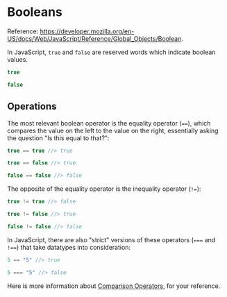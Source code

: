 
# Booleans

Reference: https://developer.mozilla.org/en-US/docs/Web/JavaScript/Reference/Global_Objects/Boolean.

In JavaScript, `true` and `false` are reserved words which indicate boolean values.

```` js
true

false
````

## Operations

The most relevant boolean operator is the equality operator (`==`), which compares the value on the left to the value on the right, essentially asking the question "Is this equal to that?":

```` js
true == true //> true

true == false //> true

false == false //> false
````

The opposite of the equality operator is the inequality operator (`!=`):

```` js
true != true //> false

true != false //> true

false != false //> false
````

In JavaScript, there are also "strict" versions of these operators (`===` and `!==`) that take datatypes into consideration:

```js
5 == "5" //> true

5 === "5" //> false
```


Here is more information about [Comparison Operators](https://developer.mozilla.org/en-US/docs/Web/JavaScript/Guide/Expressions_and_Operators#Comparison_operators), for your reference.
